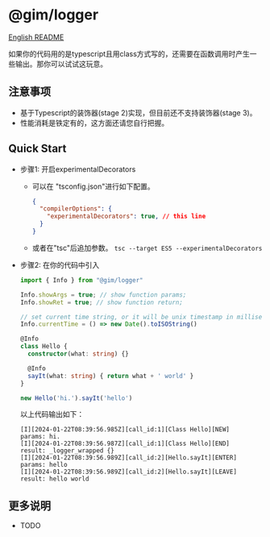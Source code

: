 # @gim/logger

[English README](./README.EN.MD)

如果你的代码用的是typescript且用class方式写的，还需要在函数调用时产生一些输出。那你可以试试这玩意。

## 注意事项

- 基于Typescript的装饰器(stage 2)实现，但目前还不支持装饰器(stage 3)。
- 性能消耗是铁定有的，这方面还请您自行把握。

## Quick Start

- 步骤1: 开启experimentalDecorators

  - 可以在 "tsconfig.json"进行如下配置。

    ```json
    {
      "compilerOptions": {
        "experimentalDecorators": true, // this line
      }
    }
    ```
  - 或者在"tsc"后追加参数。
    ``tsc --target ES5 --experimentalDecorators``
- 步骤2: 在你的代码中引入

  ```typescript
  import { Info } from "@gim/logger"

  Info.showArgs = true; // show function params;
  Info.showRet = true; // show function return;

  // set current time string, or it will be unix timestamp in milliseconds.
  Info.currentTime = () => new Date().toISOString() 

  @Info
  class Hello {
    constructor(what: string) {}

    @Info
    sayIt(what: string) { return what + ' world' }
  }

  new Hello('hi.').sayIt('hello')
  ```

  以上代码输出如下：

  ```text
  [I][2024-01-22T08:39:56.985Z][call_id:1][Class Hello][NEW] 
  params: hi.
  [I][2024-01-22T08:39:56.987Z][call_id:1][Class Hello][END]
  result: _logger_wrapped {}
  [I][2024-01-22T08:39:56.989Z][call_id:2][Hello.sayIt][ENTER]
  params: hello
  [I][2024-01-22T08:39:56.989Z][call_id:2][Hello.sayIt][LEAVE]
  result: hello world
  ```

## 更多说明

- TODO
